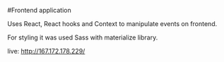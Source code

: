 #Frontend application

Uses React, React hooks and Context to manipulate events on frontend.

For styling it was used Sass with materialize library.

live: http://167.172.178.229/
